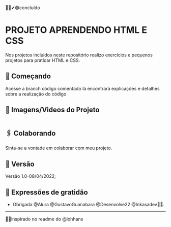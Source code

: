 👍🏽✔🟢concluído
<!--👉🏽🛠⚠ em contrução
✋🏽❌⛔parado
👍🏽✔🟢concluído-->
# PROJETO APRENDENDO HTML E CSS

Nos projetos incluidos neste repositório realizo exercícios e pequenos projetos para praticar HTML e CSS.

## 🚀 Começando

Acesse a branch código comentado lá encontrará explicações e detalhes sobre a realização do código

## 📸 Imagens/Videos do Projeto

<img src="">

## 🖇️ Colaborando

Sinta-se a vontade em colaborar com meu projeto.

## 📌 Versão

Versão 1.0-08/04/2022;

## 🎁 Expressões de gratidão

* Obrigada @Alura @GustavoGuanabara @Desenvolve22 @Inkasadev📢🤓.

---
🤝🏽inspirado no readme do @lohhans